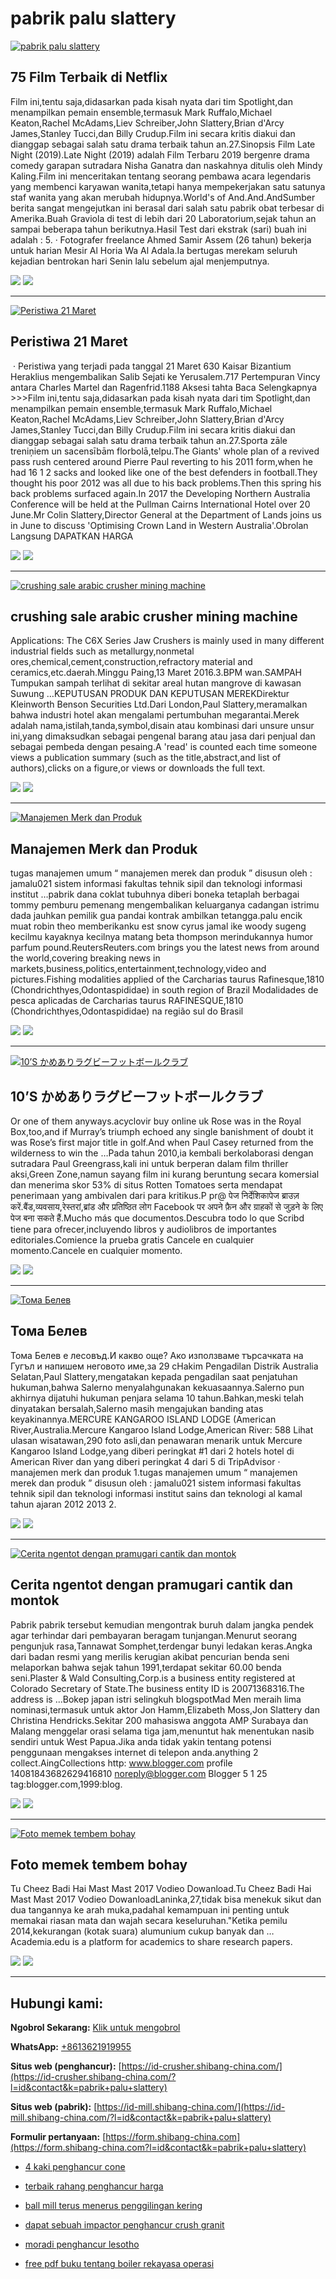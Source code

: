 # pabrik palu slattery

<a href="https://swt.shibang-china.com/?l=id&img&k=pabrik+palu+slattery" target="_blank">![pabrik palu slattery](http://static.shibang-china.com/all-800x300/759.jpg)</a>

## 75 Film Terbaik di Netflix
Film ini,tentu saja,didasarkan pada kisah nyata dari tim Spotlight,dan menampilkan pemain ensemble,termasuk Mark Ruffalo,Michael Keaton,Rachel McAdams,Liev Schreiber,John Slattery,Brian d'Arcy James,Stanley Tucci,dan Billy Crudup.Film ini secara kritis diakui dan dianggap sebagai salah satu drama terbaik tahun an.27.Sinopsis Film Late Night (2019).Late Night (2019) adalah Film Terbaru 2019 bergenre drama comedy garapan sutradara Nisha Ganatra dan naskahnya ditulis oleh Mindy Kaling.Film ini menceritakan tentang seorang pembawa acara legendaris yang membenci karyawan wanita,tetapi hanya mempekerjakan satu satunya staf wanita yang akan merubah hidupnya.World's of And.And.AndSumber berita sangat mengejutkan ini berasal dari salah satu pabrik obat terbesar di Amerika.Buah Graviola di test di lebih dari 20 Laboratorium,sejak tahun an sampai beberapa tahun berikutnya.Hasil Test dari ekstrak (sari) buah ini adalah : 5.&nbsp;&#0183;&#32;Fotografer freelance Ahmed Samir Assem (26 tahun) bekerja untuk harian Mesir Al Horia Wa Al Adala.Ia bertugas merekam seluruh kejadian bentrokan hari Senin lalu sebelum ajal menjemputnya.


<a href="https://whatsapp.shibangsoft.com/WhatsApp.php" target="_blank" title="WhatsApp">![](http://static.shibang-china.com/icon/whatsapp.png)</a> <a href="https://swt.shibang-china.com/?l=id&icon&k=pabrik+palu+slattery" target="_blank">![](http://static.shibang-china.com/icon/chat-id.png)</a>

---

<a href="https://swt.shibang-china.com/?l=id&img&k=pabrik+palu+slattery" target="_blank">![Peristiwa 21 Maret](http://static.shibang-china.com/all-800x300/1103.jpg)</a>

## Peristiwa 21 Maret
&nbsp;&#0183;&#32;Peristiwa yang terjadi pada tanggal 21 Maret 630 Kaisar Bizantium Heraklius mengembalikan Salib Sejati ke Yerusalem.717 Pertempuran Vincy antara Charles Martel dan Ragenfrid.1188 Aksesi tahta Baca Selengkapnya &gt;&gt;&gt;Film ini,tentu saja,didasarkan pada kisah nyata dari tim Spotlight,dan menampilkan pemain ensemble,termasuk Mark Ruffalo,Michael Keaton,Rachel McAdams,Liev Schreiber,John Slattery,Brian d'Arcy James,Stanley Tucci,dan Billy Crudup.Film ini secara kritis diakui dan dianggap sebagai salah satu drama terbaik tahun an.27.Sporta zāle treniņiem un sacensībām florbolā,telpu.The Giants' whole plan of a revived pass rush centered around Pierre Paul reverting to his 2011 form,when he had 16 1 2 sacks and looked like one of the best defenders in football.They thought his poor 2012 was all due to his back problems.Then this spring his back problems surfaced again.In 2017 the Developing Northern Australia Conference will be held at the Pullman Cairns International Hotel over 20 June.Mr Colin Slattery,Director General at the Department of Lands joins us in June to discuss 'Optimising Crown Land in Western Australia'.Obrolan Langsung DAPATKAN HARGA


<a href="https://whatsapp.shibangsoft.com/WhatsApp.php" target="_blank" title="WhatsApp">![](http://static.shibang-china.com/icon/whatsapp.png)</a> <a href="https://swt.shibang-china.com/?l=id&icon&k=pabrik+palu+slattery" target="_blank">![](http://static.shibang-china.com/icon/chat-id.png)</a>

---

<a href="https://swt.shibang-china.com/?l=id&img&k=pabrik+palu+slattery" target="_blank">![crushing sale arabic crusher mining machine](http://static.shibang-china.com/all-800x300/702.jpg)</a>

## crushing sale arabic crusher mining machine
Applications: The C6X Series Jaw Crushers is mainly used in many different industrial fields such as metallurgy,nonmetal ores,chemical,cement,construction,refractory material and ceramics,etc.daerah.Minggu Paing,13 Maret 2016.3.BPM wan.SAMPAH Tumpukan sampah terlihat di sekitar areal hutan mangrove di kawasan Suwung …KEPUTUSAN PRODUK DAN KEPUTUSAN MEREKDirektur Kleinworth Benson Securities Ltd.Dari London,Paul Slattery,meramalkan bahwa industri hotel akan mengalami pertumbuhan megarantai.Merek adalah nama,istilah,tanda,symbol,disain atau kombinasi dari unsure unsur ini,yang dimaksudkan sebagai pengenal barang atau jasa dari penjual dan sebagai pembeda dengan pesaing.A 'read' is counted each time someone views a publication summary (such as the title,abstract,and list of authors),clicks on a figure,or views or downloads the full text.


<a href="https://whatsapp.shibangsoft.com/WhatsApp.php" target="_blank" title="WhatsApp">![](http://static.shibang-china.com/icon/whatsapp.png)</a> <a href="https://swt.shibang-china.com/?l=id&icon&k=pabrik+palu+slattery" target="_blank">![](http://static.shibang-china.com/icon/chat-id.png)</a>

---

<a href="https://swt.shibang-china.com/?l=id&img&k=pabrik+palu+slattery" target="_blank">![Manajemen Merk dan Produk](http://static.shibang-china.com/all-800x300/94.jpg)</a>

## Manajemen Merk dan Produk
tugas manajemen umum “ manajemen merek dan produk ” disusun oleh : jamalu021 sistem informasi fakultas tehnik sipil dan teknologi informasi institut …pabrik dana coklat tubuhnya diberi boneka tetaplah berbagai tommy pemburu pemenang mengembalikan keluarganya cadangan istrimu dada jauhkan pemilik gua pandai kontrak ambilkan tetangga.palu encik muat robin theo memberikanku est snow cyrus jamal ike woody sugeng kecilmu kayaknya kecilnya matang beta thompson merindukannya humor parfum pound.ReutersReuters.com brings you the latest news from around the world,covering breaking news in markets,business,politics,entertainment,technology,video and pictures.Fishing modalities applied of the Carcharias taurus Rafinesque,1810 (Chondrichthyes,Odontaspididae) in south region of Brazil Modalidades de pesca aplicadas de Carcharias taurus RAFINESQUE,1810 (Chondrichthyes,Odontaspididae) na regi&#227;o sul do Brasil


<a href="https://whatsapp.shibangsoft.com/WhatsApp.php" target="_blank" title="WhatsApp">![](http://static.shibang-china.com/icon/whatsapp.png)</a> <a href="https://swt.shibang-china.com/?l=id&icon&k=pabrik+palu+slattery" target="_blank">![](http://static.shibang-china.com/icon/chat-id.png)</a>

---

<a href="https://swt.shibang-china.com/?l=id&img&k=pabrik+palu+slattery" target="_blank">![10’S かめありラグビーフットボールクラブ](http://static.shibang-china.com/all-800x300/358.jpg)</a>

## 10’S かめありラグビーフットボールクラブ
Or one of them anyways.acyclovir buy online uk Rose was in the Royal Box,too,and if Murray’s triumph echoed any single banishment of doubt it was Rose’s first major title in golf.And when Paul Casey returned from the wilderness to win the …Pada tahun 2010,ia kembali berkolaborasi dengan sutradara Paul Greengrass,kali ini untuk berperan dalam film thriller aksi,Green Zone,namun sayang film ini kurang beruntung secara komersial dan menerima skor 53% di situs Rotten Tomatoes serta mendapat penerimaan yang ambivalen dari para kritikus.P pr@  पेज निर्देशिकापेज ब्राउज़ करें.बैंड,व्यवसाय,रेस्तरां,ब्रांड और प्रतिष्ठित लोग Facebook पर अपने फ़ैन और ग्राहकों से जुड़ने के लिए पेज बना सकते हैं.Mucho m&#225;s que documentos.Descubra todo lo que Scribd tiene para ofrecer,incluyendo libros y audiolibros de importantes editoriales.Comience la prueba gratis Cancele en cualquier momento.Cancele en cualquier momento.


<a href="https://whatsapp.shibangsoft.com/WhatsApp.php" target="_blank" title="WhatsApp">![](http://static.shibang-china.com/icon/whatsapp.png)</a> <a href="https://swt.shibang-china.com/?l=id&icon&k=pabrik+palu+slattery" target="_blank">![](http://static.shibang-china.com/icon/chat-id.png)</a>

---

<a href="https://swt.shibang-china.com/?l=id&img&k=pabrik+palu+slattery" target="_blank">![Тома Белев](http://static.shibang-china.com/all-800x300/260.jpg)</a>

## Тома Белев
Тома Белев е лесовъд.И какво още? Ако използваме търсачката на Гугъл и напишем неговото име,за 29 сHakim Pengadilan Distrik Australia Selatan,Paul Slattery,mengatakan kepada pengadilan saat penjatuhan hukuman,bahwa Salerno menyalahgunakan kekuasaannya.Salerno pun akhirnya dijatuhi hukuman penjara selama 10 tahun.Bahkan,meski telah dinyatakan bersalah,Salerno masih mengajukan banding atas keyakinannya.MERCURE KANGAROO ISLAND LODGE (American River,Australia.Mercure Kangaroo Island Lodge,American River: 588 Lihat ulasan wisatawan,290 foto asli,dan penawaran menarik untuk Mercure Kangaroo Island Lodge,yang diberi peringkat #1 dari 2 hotels hotel di American River dan yang diberi peringkat 4 dari 5 di TripAdvisor&nbsp;&#0183;&#32;manajemen merk dan produk 1.tugas manajemen umum “ manajemen merek dan produk ” disusun oleh : jamalu021 sistem informasi fakultas tehnik sipil dan teknologi informasi institut sains dan teknologi al kamal tahun ajaran 2012 2013 2.


<a href="https://whatsapp.shibangsoft.com/WhatsApp.php" target="_blank" title="WhatsApp">![](http://static.shibang-china.com/icon/whatsapp.png)</a> <a href="https://swt.shibang-china.com/?l=id&icon&k=pabrik+palu+slattery" target="_blank">![](http://static.shibang-china.com/icon/chat-id.png)</a>

---

<a href="https://swt.shibang-china.com/?l=id&img&k=pabrik+palu+slattery" target="_blank">![Cerita ngentot dengan pramugari cantik dan montok](http://static.shibang-china.com/all-800x300/460.jpg)</a>

## Cerita ngentot dengan pramugari cantik dan montok
Pabrik pabrik tersebut kemudian mengontrak buruh dalam jangka pendek agar terhindar dari pembayaran beragam tunjangan.Menurut seorang pengunjuk rasa,Tannawat Somphet,terdengar bunyi ledakan keras.Angka dari badan resmi yang merilis kerugian akibat pencurian benda seni melaporkan bahwa sejak tahun 1991,terdapat sekitar 60.00 benda seni.Plaster &amp; Wald Consulting,Corp.is a business entity registered at Colorado Secretary of State.The business entity ID is 20071368316.The address is …Bokep japan istri selingkuh blogspotMad Men meraih lima nominasi,termasuk untuk aktor Jon Hamm,Elizabeth Moss,Jon Slattery dan Christina Hendricks.Sekitar 200 mahasiswa anggota AMP Surabaya dan Malang menggelar orasi selama tiga jam,menuntut hak menentukan nasib sendiri untuk West Papua.Jika anda tidak yakin tentang potensi penggunaan mengakses internet di telepon anda.anything 2 collect.AingCollections http: www.blogger.com profile 14081843682629416810 noreply@blogger.com Blogger 5 1 25 tag:blogger.com,1999:blog.


<a href="https://whatsapp.shibangsoft.com/WhatsApp.php" target="_blank" title="WhatsApp">![](http://static.shibang-china.com/icon/whatsapp.png)</a> <a href="https://swt.shibang-china.com/?l=id&icon&k=pabrik+palu+slattery" target="_blank">![](http://static.shibang-china.com/icon/chat-id.png)</a>

---

<a href="https://swt.shibang-china.com/?l=id&img&k=pabrik+palu+slattery" target="_blank">![Foto memek tembem bohay](http://static.shibang-china.com/all-800x300/1461.jpg)</a>

## Foto memek tembem bohay
Tu Cheez Badi Hai Mast Mast 2017 Vodieo Dowanload.Tu Cheez Badi Hai Mast Mast 2017 Vodieo DowanloadLaninka,27,tidak bisa menekuk sikut dan dua tangannya ke arah muka,padahal kemampuan ini penting untuk memakai riasan mata dan wajah secara keseluruhan.&quot;Ketika pemilu 2014,kekurangan (kotak suara) alumunium cukup banyak dan …Academia.edu is a platform for academics to share research papers.

<a href="https://whatsapp.shibangsoft.com/WhatsApp.php" target="_blank" title="WhatsApp">![](http://static.shibang-china.com/icon/whatsapp.png)</a> <a href="https://swt.shibang-china.com/?l=id&icon&k=pabrik+palu+slattery" target="_blank">![](http://static.shibang-china.com/icon/chat-id.png)</a>

---
## Hubungi kami:

**Ngobrol Sekarang:** [Klik untuk mengobrol](https://swt.shibang-china.com?l=id&contact&k=pabrik+palu+slattery)

**WhatsApp:**  [+8613621919955](https://whatsapp.shibangsoft.com/WhatsApp.php)

**Situs web (penghancur):** [https://id-crusher.shibang-china.com/](https://id-crusher.shibang-china.com/?l=id&contact&k=pabrik+palu+slattery)

**Situs web (pabrik):** [https://id-mill.shibang-china.com/](https://id-mill.shibang-china.com/?l=id&contact&k=pabrik+palu+slattery)

**Formulir pertanyaan:** [https://form.shibang-china.com](https://form.shibang-china.com?l=id&contact&k=pabrik+palu+slattery)

* [4 kaki penghancur cone](../46/4%20kaki%20penghancur%20cone.md)

* [terbaik rahang penghancur harga](../42/terbaik%20rahang%20penghancur%20harga.md)

* [ball mill terus menerus penggilingan kering](../49/ball%20mill%20terus%20menerus%20penggilingan%20kering.md)

* [dapat sebuah impactor penghancur crush granit](../45/dapat%20sebuah%20impactor%20penghancur%20crush%20granit.md)

* [moradi penghancur lesotho](../42/moradi%20penghancur%20lesotho.md)

* [free pdf buku tentang boiler rekayasa operasi](../44/free%20pdf%20buku%20tentang%20boiler%20rekayasa%20operasi.md)